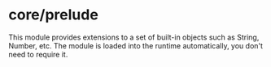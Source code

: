 # core/prelude

This module provides extensions to a set of built-in objects such as String, Number, etc.
The module is loaded into the runtime automatically, you don't need to require it.
